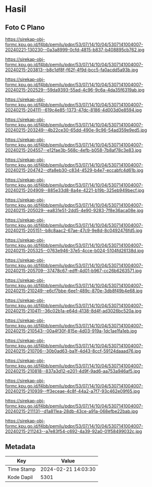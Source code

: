 # Hasil

## Foto C Plano

https://sirekap-obj-formc.kpu.go.id/f4bb/pemilu/pdpr/53/07/14/10/04/5307141004007-20240221-130230--0a3a8999-0cfd-4815-b837-b408895cb762.jpg

https://sirekap-obj-formc.kpu.go.id/f4bb/pemilu/pdpr/53/07/14/10/04/5307141004007-20240215-203813--b8c1df8f-f62f-4f9d-bcc5-fa0acdd5a93b.jpg

https://sirekap-obj-formc.kpu.go.id/f4bb/pemilu/pdpr/53/07/14/10/04/5307141004007-20240215-202529--59da9393-55ad-4c96-9c6a-4da35f6319ab.jpg

https://sirekap-obj-formc.kpu.go.id/f4bb/pemilu/pdpr/53/07/14/10/04/5307141004007-20240215-204111--619c4e85-1373-47dc-8186-4d003d0e8594.jpg

https://sirekap-obj-formc.kpu.go.id/f4bb/pemilu/pdpr/53/07/14/10/04/5307141004007-20240215-203249--4b22ce30-65dd-490e-9c96-54ad359e9ed5.jpg

https://sirekap-obj-formc.kpu.go.id/f4bb/pemilu/pdpr/53/07/14/10/04/5307141004007-20240215-204557--e12fae3b-568c-4efb-b058-7b8af78c3e83.jpg

https://sirekap-obj-formc.kpu.go.id/f4bb/pemilu/pdpr/53/07/14/10/04/5307141004007-20240215-204742--dfa8eb30-c834-4529-b4e7-eccabfc4d61b.jpg

https://sirekap-obj-formc.kpu.go.id/f4bb/pemilu/pdpr/53/07/14/10/04/5307141004007-20240215-204909--885e33d8-8a4e-4221-b19b-325eb949becf.jpg

https://sirekap-obj-formc.kpu.go.id/f4bb/pemilu/pdpr/53/07/14/10/04/5307141004007-20240215-205029--ea831e51-2dd5-4e90-9283-7f8e36aca08e.jpg

https://sirekap-obj-formc.kpu.go.id/f4bb/pemilu/pdpr/53/07/14/10/04/5307141004007-20240215-205151--b8c8aac2-67ae-47c9-9e8d-8c0492476fd5.jpg

https://sirekap-obj-formc.kpu.go.id/f4bb/pemilu/pdpr/53/07/14/10/04/5307141004007-20240215-205325--0763e946-37e5-4cce-b024-5104fd26138d.jpg

https://sirekap-obj-formc.kpu.go.id/f4bb/pemilu/pdpr/53/07/14/10/04/5307141004007-20240215-205709--37478c67-edff-4d01-b967-cc26b6263571.jpg

https://sirekap-obj-formc.kpu.go.id/f4bb/pemilu/pdpr/53/07/14/10/04/5307141004007-20240215-210249--e6cf7bbe-6ee1-489c-870e-3db8f49b4e68.jpg

https://sirekap-obj-formc.kpu.go.id/f4bb/pemilu/pdpr/53/07/14/10/04/5307141004007-20240215-210411--36c02b1a-e64d-4138-8d4f-ad3026bc520a.jpg

https://sirekap-obj-formc.kpu.go.id/f4bb/pemilu/pdpr/53/07/14/10/04/5307141004007-20240215-210543--00a4f30f-815e-4d03-919a-1dc1ae1fa1eb.jpg

https://sirekap-obj-formc.kpu.go.id/f4bb/pemilu/pdpr/53/07/14/10/04/5307141004007-20240215-210706--30b0ad63-ba1f-4d43-8ccf-59124daaad76.jpg

https://sirekap-obj-formc.kpu.go.id/f4bb/pemilu/pdpr/53/07/14/10/04/5307141004007-20240215-210818--837a3d12-e201-4d9f-9ad6-aa753a946af5.jpg

https://sirekap-obj-formc.kpu.go.id/f4bb/pemilu/pdpr/53/07/14/10/04/5307141004007-20240215-210939--ff3eceae-4c8f-44a2-a7f7-93c462e09f65.jpg

https://sirekap-obj-formc.kpu.go.id/f4bb/pemilu/pdpr/53/07/14/10/04/5307141004007-20240215-211131--d1a811ea-28db-43ce-a91a-068efbe22bab.jpg

https://sirekap-obj-formc.kpu.go.id/f4bb/pemilu/pdpr/53/07/14/10/04/5307141004007-20240215-211243--a7e83f54-c692-4a39-92a0-01f58499032c.jpg


## Metadata

| Key        | Value               |
| ---------- | ------------------- |
| Time Stamp | 2024-02-21 14:03:30 |
| Kode Dapil | 5301                |



